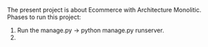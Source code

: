 The present project is about Ecommerce with Architecture Monolitic.
Phases to run this project:
1. Run the manage.py -> python manage.py runserver.
2. 
